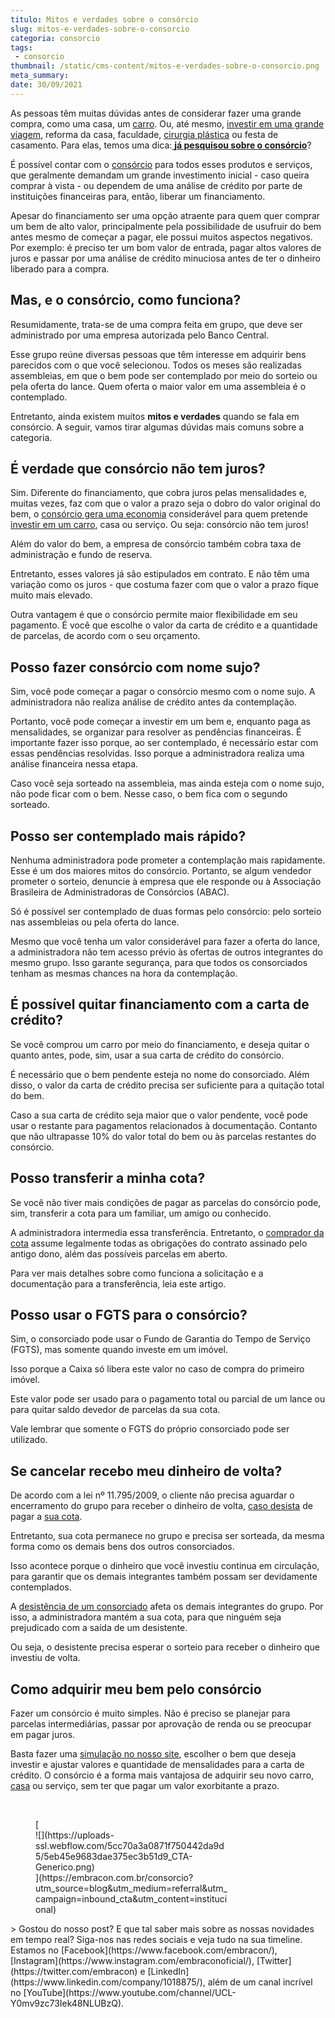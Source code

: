 ```yaml
---
titulo: Mitos e verdades sobre o consórcio
slug: mitos-e-verdades-sobre-o-consorcio
categoria: consorcio
tags:
 - consorcio
thumbnail: /static/cms-content/mitos-e-verdades-sobre-o-consorcio.png
meta_summary: 
date: 30/09/2021
---
```

As pessoas têm muitas dúvidas antes de considerar fazer uma grande compra, como uma casa, um [carro](https://www.embracon.com.br/consorcio-de-carros). Ou, até mesmo, [investir em uma grande viagem](https://www.embracon.com.br/consorcio-servicos), reforma da casa, faculdade, [cirurgia plástica](https://www.embracon.com.br/blog/5-duvidas-sobre-o-consorcio-de-cirurgia) ou festa de casamento. Para elas, temos uma dica:[ **já pesquisou sobre o consórcio**](https://www.embracon.com.br/conhecaoconsorcio/o-que-e-consorcio)?

É possível contar com o [consórcio](https://www.embracon.com.br/blog/quando-o-consorcio-e-uma-boa-opcao) para todos esses produtos e serviços, que geralmente demandam um grande investimento inicial - caso queira comprar à vista - ou dependem de uma análise de crédito por parte de instituições financeiras para, então, liberar um financiamento.

Apesar do financiamento ser uma opção atraente para quem quer comprar um bem de alto valor, principalmente pela possibilidade de usufruir do bem antes mesmo de começar a pagar, ele possui muitos aspectos negativos. Por exemplo: é preciso ter um bom valor de entrada, pagar altos valores de juros e passar por uma análise de crédito minuciosa antes de ter o dinheiro liberado para a compra.

Mas, e o consórcio, como funciona?
----------------------------------

Resumidamente, trata-se de uma compra feita em grupo, que deve ser administrado por uma empresa autorizada pelo Banco Central.

Esse grupo reúne diversas pessoas que têm interesse em adquirir bens parecidos com o que você selecionou. Todos os meses são realizadas assembleias, em que o bem pode ser contemplado por meio do sorteio ou pela oferta do lance. Quem oferta o maior valor em uma assembleia é o contemplado.

Entretanto, ainda existem muitos **mitos e verdades** quando se fala em consórcio. A seguir, vamos tirar algumas dúvidas mais comuns sobre a categoria.

É verdade que consórcio não tem juros?
--------------------------------------

Sim. Diferente do financiamento, que cobra juros pelas mensalidades e, muitas vezes, faz com que o valor a prazo seja o dobro do valor original do bem, o [consórcio gera uma economia](https://www.embracon.com.br/blog/quando-o-consorcio-e-uma-boa-opcao) considerável para quem pretende[ investir em um carro](https://www.embracon.com.br/consorcio-de-carros), casa ou serviço. Ou seja: consórcio não tem juros!

Além do valor do bem, a empresa de consórcio também cobra taxa de administração e fundo de reserva.

Entretanto, esses valores já são estipulados em contrato. E não têm uma variação como os juros - que costuma fazer com que o valor a prazo fique muito mais elevado.

Outra vantagem é que o consórcio permite maior flexibilidade em seu pagamento. É você que escolhe o valor da carta de crédito e a quantidade de parcelas, de acordo com o seu orçamento.

Posso fazer consórcio com nome sujo?
------------------------------------

Sim, você pode começar a pagar o consórcio mesmo com o nome sujo. A administradora não realiza análise de crédito antes da contemplação.

Portanto, você pode começar a investir em um bem e, enquanto paga as mensalidades, se organizar para resolver as pendências financeiras. É importante fazer isso porque, ao ser contemplado, é necessário estar com essas pendências resolvidas. Isso porque a administradora realiza uma análise financeira nessa etapa.

Caso você seja sorteado na assembleia, mas ainda esteja com o nome sujo, não pode ficar com o bem. Nesse caso, o bem fica com o segundo sorteado.

Posso ser contemplado mais rápido?
----------------------------------

Nenhuma administradora pode prometer a contemplação mais rapidamente. Esse é um dos maiores mitos do consórcio. Portanto, se algum vendedor prometer o sorteio, denuncie à empresa que ele responde ou à Associação Brasileira de Administradoras de Consórcios (ABAC).

Só é possível ser contemplado de duas formas pelo consórcio: pelo sorteio nas assembleias ou pela oferta do lance.

Mesmo que você tenha um valor considerável para fazer a oferta do lance, a administradora não tem acesso prévio às ofertas de outros integrantes do mesmo grupo. Isso garante segurança, para que todos os consorciados tenham as mesmas chances na hora da contemplação.

É possível quitar financiamento com a carta de crédito?
-------------------------------------------------------

Se você comprou um carro por meio do financiamento, e deseja quitar o quanto antes, pode, sim, usar a sua carta de crédito do consórcio.

É necessário que o bem pendente esteja no nome do consorciado. Além disso, o valor da carta de crédito precisa ser suficiente para a quitação total do bem.

Caso a sua carta de crédito seja maior que o valor pendente, você pode usar o restante para pagamentos relacionados à documentação. Contanto que não ultrapasse 10% do valor total do bem ou às parcelas restantes do consórcio.

Posso transferir a minha cota?
------------------------------

Se você não tiver mais condições de pagar as parcelas do consórcio pode, sim, transferir a cota para um familiar, um amigo ou conhecido.

A administradora intermedia essa transferência. Entretanto, o [comprador da cota](https://www.embracon.com.br/conhecaoconsorcio/o-que-e-a-cota-de-consorcio) assume legalmente todas as obrigações do contrato assinado pelo antigo dono, além das possíveis parcelas em aberto.

Para ver mais detalhes sobre como funciona a solicitação e a documentação para a transferência, leia este artigo.

Posso usar o FGTS para o consórcio?
-----------------------------------

Sim, o consorciado pode usar o Fundo de Garantia do Tempo de Serviço (FGTS), mas somente quando investe em um imóvel.

Isso porque a Caixa só libera este valor no caso de compra do primeiro imóvel.

Este valor pode ser usado para o pagamento total ou parcial de um lance ou para quitar saldo devedor de parcelas da sua cota.

Vale lembrar que somente o FGTS do próprio consorciado pode ser utilizado.

Se cancelar recebo meu dinheiro de volta?
-----------------------------------------

De acordo com a lei nº 11.795/2009, o cliente não precisa aguardar o encerramento do grupo para receber o dinheiro de volta, [caso desista](https://www.embracon.com.br/conhecaoconsorcio/como-funciona-o-cancelamento-da-minha-cota) de pagar a [sua cota](https://www.embracon.com.br/conhecaoconsorcio/o-que-e-a-cota-de-consorcio).

Entretanto, sua cota permanece no grupo e precisa ser sorteada, da mesma forma como os demais bens dos outros consorciados.

Isso acontece porque o dinheiro que você investiu continua em circulação, para garantir que os demais integrantes também possam ser devidamente contemplados.

A [desistência de um consorciado](https://www.embracon.com.br/conhecaoconsorcio/como-funciona-o-cancelamento-da-minha-cota) afeta os demais integrantes do grupo. Por isso, a administradora mantém a sua cota, para que ninguém seja prejudicado com a saída de um desistente.

Ou seja, o desistente precisa esperar o sorteio para receber o dinheiro que investiu de volta.

Como adquirir meu bem pelo consórcio
------------------------------------

Fazer um consórcio é muito simples. Não é preciso se planejar para parcelas intermediárias, passar por aprovação de renda ou se preocupar em pagar juros.

Basta fazer uma [simulação no nosso site](https://www.embracon.com.br/), escolher o bem que deseja investir e ajustar valores e quantidade de mensalidades para a carta de crédito. O consórcio é a forma mais vantajosa de adquirir seu novo carro, [casa](https://www.embracon.com.br/consorcio-de-imoveis) ou serviço, sem ter que pagar um valor exorbitante a prazo.

‍

<figure class="w-richtext-figure-type-image w-richtext-align-center" style="max-width:310px">[<div>![](https://uploads-ssl.webflow.com/5cc70a3a0871f750442da9d5/5eb45e9683dae375ec3b51d9_CTA-Generico.png)</div>](https://embracon.com.br/consorcio?utm_source=blog&utm_medium=referral&utm_campaign=inbound_cta&utm_content=institucional)</figure>> Gostou do nosso post? E que tal saber mais sobre as nossas novidades em tempo real? Siga-nos nas redes sociais e veja tudo na sua timeline. Estamos no [Facebook](https://www.facebook.com/embracon/), [Instagram](https://www.instagram.com/embraconoficial/), [Twitter](https://twitter.com/embracon) e [LinkedIn](https://www.linkedin.com/company/1018875/), além de um canal incrível no [YouTube](https://www.youtube.com/channel/UCL-Y0mv9zc73Iek48NLUBzQ).

‍
